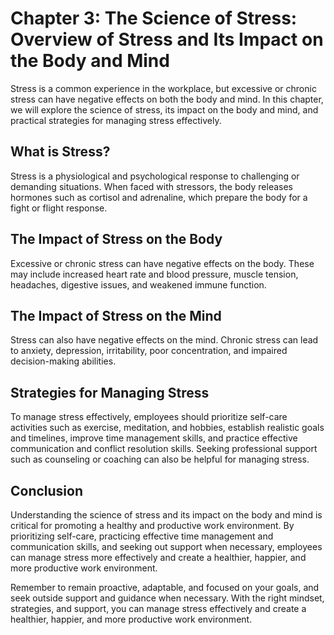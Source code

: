 Chapter 3: The Science of Stress: Overview of Stress and Its Impact on the Body and Mind
========================================================================================

Stress is a common experience in the workplace, but excessive or chronic stress can have negative effects on both the body and mind. In this chapter, we will explore the science of stress, its impact on the body and mind, and practical strategies for managing stress effectively.

What is Stress?
---------------

Stress is a physiological and psychological response to challenging or demanding situations. When faced with stressors, the body releases hormones such as cortisol and adrenaline, which prepare the body for a fight or flight response.

The Impact of Stress on the Body
--------------------------------

Excessive or chronic stress can have negative effects on the body. These may include increased heart rate and blood pressure, muscle tension, headaches, digestive issues, and weakened immune function.

The Impact of Stress on the Mind
--------------------------------

Stress can also have negative effects on the mind. Chronic stress can lead to anxiety, depression, irritability, poor concentration, and impaired decision-making abilities.

Strategies for Managing Stress
------------------------------

To manage stress effectively, employees should prioritize self-care activities such as exercise, meditation, and hobbies, establish realistic goals and timelines, improve time management skills, and practice effective communication and conflict resolution skills. Seeking professional support such as counseling or coaching can also be helpful for managing stress.

Conclusion
----------

Understanding the science of stress and its impact on the body and mind is critical for promoting a healthy and productive work environment. By prioritizing self-care, practicing effective time management and communication skills, and seeking out support when necessary, employees can manage stress more effectively and create a healthier, happier, and more productive work environment.

Remember to remain proactive, adaptable, and focused on your goals, and seek outside support and guidance when necessary. With the right mindset, strategies, and support, you can manage stress effectively and create a healthier, happier, and more productive work environment.
